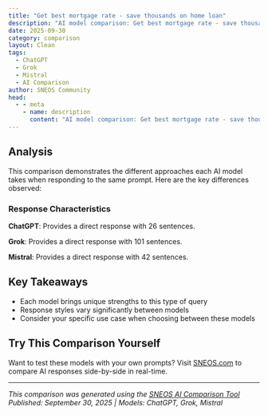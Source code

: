 ```yaml
---
title: "Get best mortgage rate - save thousands on home loan"
description: "AI model comparison: Get best mortgage rate - save thousands on home loan..."
date: 2025-09-30
category: comparison
layout: Clean
tags:
  - ChatGPT
  - Grok
  - Mistral
  - AI Comparison
author: SNEOS Community
head:
  - - meta
    - name: description
      content: "AI model comparison: Get best mortgage rate - save thousands on home loan..."
---
```


<ChatComparison
  title="Get best mortgage rate - save thousands on home loan"
  prompt="Get best mortgage rate - save thousands on home loan"
  :responses='{"ChatGPT": "To get the best mortgage rate and save thousands on your home loan, consider the following steps:\n\n1. **Check Your Credit Score:** \n - A higher credit score typically qualifies you for lower interest rates. Review your credit report and correct any errors. \n - Pay down debts to improve your credit score before applying.\n\n2. **Compare Multiple Lenders:** \n - Shop around with banks, credit unions, online lenders, and mortgage brokers. \n - Get quotes from at least 3-5 lenders to compare rates and terms.\n\n3. **Consider Different Loan Types:** \n - Fixed-rate vs adjustable-rate mortgages (ARMs). ARMs might offer lower initial rates. \n - Government-backed loans (FHA, VA, USDA) may have competitive rates if you qualify.\n\n4. **Make a Larger Down Payment:** \n - Putting down 20% or more can help secure better rates and avoid private mortgage insurance (PMI).\n\n5. **Lock in Your Rate:** \n - Once you find a good rate, consider locking it in to protect against rate increases before closing.\n\n6. **Improve Your Debt-to-Income Ratio (DTI):** \n - Lenders prefer lower DTI, so paying off some debts can improve your chances for a better rate.\n\n7. **Negotiate Fees and Terms:** \n - Ask lenders about waiving or reducing origination fees, closing costs, or other charges.\n\n8. **Consider Paying Points:** \n - Paying discount points upfront can lower your interest rate over the life of the loan.\n\n9. **Use a Mortgage Calculator:** \n - Estimate monthly payments and how different rates affect your total interest paid.\n\n10. **Consult a Mortgage Professional:** \n - A mortgage advisor or broker can help identify the best loan options tailored to your financial situation.\n\nBy following these steps, you can secure the best mortgage rate available to you and save thousands on your home loan.", "Grok": "Getting the best mortgage rate can save you thousands of dollars over the life of your home loan. Here are actionable steps to help you secure a low rate and save money on your mortgage:\n\n---\n\n### 1. Improve Your Credit Score\nYour credit score plays a significant role in the interest rate you\u0027re offered. A higher score often means a lower rate.\n- **How to Boost Your Score:**\n - Pay bills on time.\n - Reduce credit card balances (aim for a credit utilization ratio below 30%).\n - Avoid opening new credit accounts before applying for a mortgage.\n - Check your credit report for errors using free tools like AnnualCreditReport.com and dispute inaccuracies.\n- **Target Score:** Aim for a score of 740 or higher to qualify for the best rates. Even a score above 700 can get you competitive offers.\n\n**Savings Example:** A 0.5% rate difference on a $300,000, 30-year mortgage can save you over $30,000 in interest.\n\n---\n\n### 2. Shop Around for Lenders\nMortgage rates vary between lenders, so don\u2019t settle for the first offer you get.\n- **Compare Multiple Lenders:** Get quotes from at least 3-5 lenders, including banks, credit unions, and online mortgage companies.\n- **Look at the APR:** The Annual Percentage Rate (APR) includes the interest rate plus fees, giving you a clearer picture of the total cost.\n- **Use Online Tools:** Websites like Bankrate, LendingTree, or Zillow can help you compare rates and lender reviews.\n- **Negotiate:** Use competing offers to negotiate a better rate or lower fees with your preferred lender.\n\n**Pro Tip:** Request all quotes on the same day, as rates can fluctuate daily based on market conditions.\n\n---\n\n### 3. Consider the Loan Term\nShorter loan terms typically come with lower interest rates but higher monthly payments.\n- **30-Year Fixed:** Offers lower monthly payments but a higher rate and more interest over time.\n- **15-Year Fixed:** Comes with a lower rate and saves on interest, but monthly payments are higher.\n- **Adjustable-Rate Mortgage (ARM):** May start with a lower rate, but it can increase after the initial fixed period (e.g., 5/1 ARM). Only consider this if you plan to sell or refinance before the rate adjusts.\n\n**Savings Example:** On a $300,000 loan, a 15-year mortgage at 3.5% saves over $100,000 in interest compared to a 30-year loan at 4.0%.\n\n---\n\n### 4. Save for a Larger Down Payment\nA bigger down payment can help you secure a lower rate and avoid private mortgage insurance (PMI).\n- **Aim for 20%:** A 20% down payment eliminates PMI (an extra cost for loans with less than 20% down) and often qualifies you for better rates.\n- **Even 10-15% Helps:** If 20% isn\u2019t feasible, a slightly larger down payment can still reduce your rate and PMI costs.\n\n**Savings Example:** Avoiding PMI on a $300,000 loan can save you $80\u2013$200 per month, or $30,000\u002B over the life of the loan.\n\n---\n\n### 5. Lock in Your Rate at the Right Time\nMortgage rates change daily based on economic factors like inflation, Federal Reserve policies, and bond yields.\n- **Monitor Market Trends:** Use tools like Mortgage News Daily to track rate movements.\n- **Rate Lock:** Once you find a favorable rate, ask your lender to lock it in for 30-60 days to protect against increases while you close on the home.\n- **Avoid Delays:** Complete paperwork and provide required documents promptly to avoid missing the lock period.\n\n---\n\n### 6. Consider Discount Points\nPaying discount points (an upfront fee) can lower your interest rate over the life of the loan.\n- **How It Works:** One point typically costs 1% of the loan amount and reduces the rate by 0.125% to 0.25%.\n- **When It Makes Sense:** If you plan to stay in the home long-term (e.g., 5\u002B years), points can save you more in interest than the upfront cost.\n\n**Savings Example:** On a $300,000 loan, one point ($3,000) lowering the rate from 4.0% to 3.75% can save over $10,000 in interest over 30 years.\n\n---\n\n### 7. Work with a Mortgage Broker\nA mortgage broker can help you find the best rates by connecting you with multiple lenders.\n- **Benefits:** Brokers often have access to wholesale rates and can negotiate on your behalf.\n- **Cost:** Brokers may charge a fee (typically 1-2% of the loan amount), but the savings on a lower rate can outweigh this.\n- **Vet Your Broker:** Choose someone reputable with good reviews and transparency about fees.\n\n---\n\n### 8. Avoid Common Mistakes\n- **Don\u2019t Take on New Debt:** Avoid car loans, credit card purchases, or other debt before closing, as it can lower your credit score or debt-to-income ratio (DTI).\n- **Keep DTI Low:** Lenders prefer a DTI below 43%. Pay down debt to improve your ratio (monthly debt payments \u00F7 monthly income).\n- **Don\u2019t Skip Pre-Approval:** Get pre-approved to know your budget and show sellers you\u2019re a serious buyer, which can help in negotiations.\n\n---\n\n### 9. Look for Special Programs or Discounts\nCertain programs can help lower your rate or overall costs:\n- **First-Time Homebuyer Programs:** Many states and local governments offer low-rate loans or down payment assistance.\n- **Veterans and Military:** VA loans often have lower rates and no down payment requirement for eligible borrowers.\n- **FHA Loans:** Backed by the Federal Housing Administration, these loans offer competitive rates for borrowers with lower credit scores (as low as 580 with 3.5% down).\n- **Credit Union Membership:** Credit unions often offer lower rates and fees than traditional banks.\n\n---\n\n### 10. Refinance if Rates Drop\nIf you already have a mortgage and rates decrease, consider refinancing to lock in a lower rate.\n- **When to Refinance:** Typically worthwhile if you can lower your rate by at least 0.5%-1% and plan to stay in the home long enough to recover closing costs (usually 2-5 years).\n- **Costs:** Refinancing fees average 2-5% of the loan amount, so calculate the break-even point.\n\n**Savings Example:** Refinancing a $300,000 loan from 4.5% to 3.5% on a 30-year term can save over $50,000 in interest.\n\n---\n\n### Bonus Tips\n- **Stay Informed on Rates:** As of late 2023, mortgage rates are influenced by Federal Reserve actions and inflation trends. Check current average rates on sites like Freddie Mac or Bankrate (e.g., 30-year fixed rates recently hovered around 6-7%, but this varies by market conditions).\n- **Ask About Lender Credits:** Some lenders offer credits to cover closing costs in exchange for a slightly higher rate\u2014crunch the numbers to see if this saves you money.\n- **Build Equity Fast:** Make extra principal payments early in the loan term to reduce interest costs over time.\n\n---\n\n### How Much Can You Save?\nHere\u2019s a quick breakdown based on a $300,000 loan over 30 years:\n- At 4.0%: Monthly payment = $1,432 | Total interest = $215,609\n- At 3.5%: Monthly payment = $1,347 | Total interest = $184,968\n- **Difference:** 0.5% lower rate saves $85/month and $30,641 over the loan term.\n\nEven small rate reductions add up significantly!\n\n---\n\n### Action Plan\n1. Check your credit score and improve it if needed.\n2. Save for a larger down payment.\n3. Get pre-approved and shop around for lenders.\n4. Monitor rates and lock in when favorable.\n5. Evaluate loan terms and programs to find the best fit.\n\nBy following these steps, you\u2019ll be positioned to secure the lowest mortgage rate possible and save thousands on your home loan. If you have specific details about your situation (credit score, location, or loan amount), I can tailor advice further! Let me know.", "Mistral": "Getting the best mortgage rate can indeed save you thousands of dollars over the life of your home loan. Here are some steps to help you secure the best rate:\n\n### 1. **Improve Your Credit Score**\n- **Pay Bills on Time:** Late payments can significantly impact your credit score.\n- **Reduce Debt:** Lower your debt-to-income ratio by paying off credit cards and other loans.\n- **Check Your Credit Report:** Ensure there are no errors and dispute any inaccuracies.\n\n### 2. **Shop Around**\n- **Compare Rates:** Use online tools and mortgage calculators to compare rates from different lenders.\n- **Consider Different Types of Lenders:** Look at banks, credit unions, and online lenders.\n- **Negotiate:** Don\u2019t be afraid to negotiate rates and terms with lenders.\n\n### 3. **Consider Different Types of Mortgages**\n- **Fixed-Rate Mortgages:** Offer stability with a consistent interest rate.\n- **Adjustable-Rate Mortgages (ARMs):** May offer lower initial rates but can fluctuate.\n- **Government-Backed Loans:** Such as FHA, VA, and USDA loans, which may offer lower rates and more flexible terms.\n\n### 4. **Make a Larger Down Payment**\n- **Reduce Loan-to-Value Ratio:** A larger down payment can reduce the loan-to-value ratio, making you a lower risk to lenders and potentially securing a better rate.\n- **Avoid PMI:** A down payment of 20% or more can help you avoid private mortgage insurance (PMI), which can save you money in the long run.\n\n### 5. **Lock in Your Rate**\n- **Rate Lock:** Once you find a good rate, lock it in to protect against rate increases before closing.\n- **Float Down Option:** Some lenders offer a float down option, which allows you to lock in a lower rate if interest rates drop before closing.\n\n### 6. **Consider Points**\n- **Discount Points:** Paying points upfront can lower your interest rate. Each point typically costs 1% of the loan amount and can lower your rate by 0.25%.\n\n### 7. **Improve Your Financial Profile**\n- **Increase Income:** Higher income can improve your debt-to-income ratio.\n- **Build Savings:** Lenders prefer borrowers with substantial savings, which can act as a buffer in case of financial difficulties.\n\n### 8. **Use a Mortgage Broker**\n- **Expertise:** A mortgage broker can help you find the best rates and terms by leveraging their network of lenders.\n- **Negotiation:** Brokers can negotiate on your behalf to secure better terms.\n\n### 9. **Consider Refinancing**\n- **Current Homeowners:** If you already have a mortgage, consider refinancing to take advantage of lower rates.\n- **Break-Even Analysis:** Ensure that the savings from a lower rate outweigh the costs of refinancing.\n\n### 10. **Stay Informed**\n- **Market Trends:** Keep an eye on mortgage rate trends and economic indicators that can affect rates.\n- **Financial News:** Stay updated on financial news and changes in lending policies.\n\n### 11. **Use Online Tools**\n- **Mortgage Calculators:** Use online mortgage calculators to estimate your monthly payments and total costs.\n- **Rate Comparison Sites:** Websites like Bankrate, LendingTree, and Zillow can help you compare rates from multiple lenders.\n\n### 12. **Consult a Financial Advisor**\n- **Expert Advice:** A financial advisor can provide personalized advice based on your financial situation and goals.\n- **Long-Term Planning:** They can help you understand the long-term implications of different mortgage options.\n\nBy following these steps, you can increase your chances of securing the best mortgage rate and saving thousands on your home loan."}' 
  published-date="22:46"
/>

## Analysis

This comparison demonstrates the different approaches each AI model takes when responding to the same prompt. Here are the key differences observed:

### Response Characteristics

**ChatGPT**: Provides a direct response with 26 sentences. 

**Grok**: Provides a direct response with 101 sentences. 

**Mistral**: Provides a direct response with 42 sentences. 

## Key Takeaways

- Each model brings unique strengths to this type of query
- Response styles vary significantly between models
- Consider your specific use case when choosing between these models

## Try This Comparison Yourself

Want to test these models with your own prompts? Visit [SNEOS.com](https://sneos.com) to compare AI responses side-by-side in real-time.

---

*This comparison was generated using the [SNEOS AI Comparison Tool](https://sneos.com)*
*Published: September 30, 2025 | Models: ChatGPT, Grok, Mistral*
